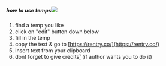 ##### how to use temps![](https://wilardo.crd.co/assets/images/gallery14/2d55fb6b.gif?v=587f0c5f)

1. find a temp you like
2. click on "edit" button down below
3. fill in the temp
4. copy the text & go to [https://rentry.co/](https://rentry.co/)
5. insert text from your clipboard 
6. dont forget to give credits[¹](https://rentry.co/rins-links) (if author wants you to do it)